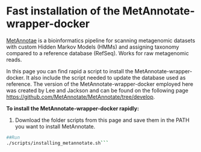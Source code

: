 <h1>Fast installation of the MetAnnotate-wrapper-docker </h1>

[MetAnnotae](https://bmcbiol.biomedcentral.com/articles/10.1186/s12915-015-0195-4) is a bioinformatics pipeline for scanning metagenomic datasets with custom Hidden Markov Models (HMMs) and assigning taxonomy compared to a reference database (RefSeq). Works for raw metagenomic reads.

In this page you can find rapid a script to install the MetAnnotate-wrapper-docker. It also include the script needed to update the database used as reference. 
The version of the MetAnnotate-wrapper-docker employed here was created by Lee and Jackson and can be found on the following page https://github.com/MetAnnotate/MetAnnotate/tree/develop.


**To install the MetAnnotate-wrapper-docker rapidly:**
1) Download the folder scripts from this page and save them in the PATH you want to install MetAnnotate.

```bash
##Run
./scripts/installing_metannotate.sh```
